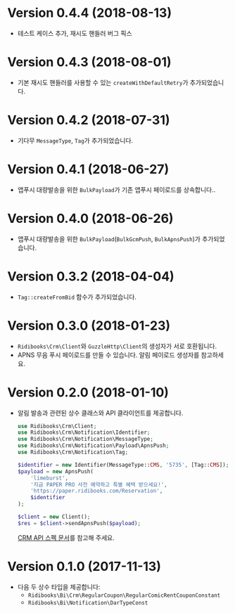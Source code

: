 Version 0.4.4 (2018-08-13)
==========================
- 테스트 케이스 추가, 재시도 핸들러 버그 픽스

Version 0.4.3 (2018-08-01)
==========================
- 기본 재시도 핸들러를 사용할 수 있는 `createWithDefaultRetry`가 추가되었습니다.

Version 0.4.2 (2018-07-31)
==========================
- 기다무 `MessageType`, `Tag`가 추가되었습니다.

Version 0.4.1 (2018-06-27)
==========================
- 앱푸시 대량발송을 위한 `BulkPayload`가 기존 앱푸시 페이로드를 상속합니다.. 

Version 0.4.0 (2018-06-26)
==========================
- 앱푸시 대량발송을 위한 `BulkPayload`(`BulkGcmPush`, `BulkApnsPush`)가 추가되었습니다. 

Version 0.3.2 (2018-04-04)
==========================
- `Tag::createFromBid` 함수가 추가되었습니다.

Version 0.3.0 (2018-01-23)
==========================

- `Ridibooks\Crm\Client`와 `GuzzleHttp\Client`의 생성자가 서로 호환됩니다.
- APNS 무음 푸시 페이로드를 만들 수 있습니다. 알림 페이로드 생성자를 참고하세요.

Version 0.2.0 (2018-01-10)
==========================

- 알림 발송과 관련된 상수 클래스와 API 클라이언트를 제공합니다.

  ```php
  use Ridibooks\Crm\Client;
  use Ridibooks\Crm\Notification\Identifier;
  use Ridibooks\Crm\Notification\MessageType;
  use Ridibooks\Crm\Notification\Payload\ApnsPush;
  use Ridibooks\Crm\Notification\Tag;

  $identifier = new Identifier(MessageType::CMS, '5735', [Tag::CMS]);
  $payload = new ApnsPush(
      'limeburst',
      '지금 PAPER PRO 사전 예약하고 특별 혜택 받으세요!',
      'https://paper.ridibooks.com/Reservation',
      $identifier
  );

  $client = new Client();
  $res = $client->sendApnsPush($payload);
  ```
  
  [CRM API 스펙 문서](http://api.dev.ridi.io/crm/crm.html)를 참고해 주세요.

Version 0.1.0 (2017-11-13)
==========================

- 다음 두 상수 타입을 제공합니다:
  - `Ridibooks\Bi\Crm\RegularCoupon\RegularComicRentCouponConstant`
  - `Ridibooks\Bi\Notification\DarTypeConst`
